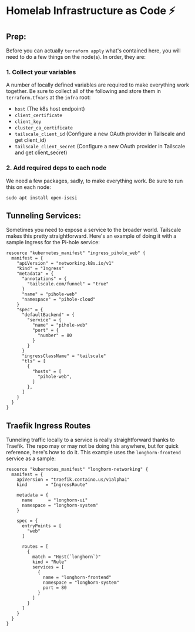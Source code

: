 # Homelab Infrastructure as Code :zap:

## Prep:

Before you can actually `terraform apply` what's contained here, you will need to do a few things on the node(s). In order, they are:

### 1. Collect your variables

A number of locally defined variables are required to make everything work together. Be sure to collect all of the following and store them in `terraform.tfvars` at the `infra` root:

- `host` (The k8s host endpoint)
- `client_certificate`
- `client_key`
- `cluster_ca_certificate`
- `tailscale_client_id` (Configure a new OAuth provider in Tailscale and get client_id)
- `tailscale_client_secret` (Configure a new OAuth provider in Tailscale and get client_secret)

### 2. Add required deps to each node

We need a few packages, sadly, to make everything work. Be sure to run this on each node:

`sudo apt install open-iscsi`

## Tunneling Services:

Sometimes you need to expose a service to the broader world. Tailscale makes this pretty straightforward. Here's an example of doing it with a sample Ingress for the Pi-hole service: 

```
resource "kubernetes_manifest" "ingress_pihole_web" {
  manifest = {
    "apiVersion" = "networking.k8s.io/v1"
    "kind" = "Ingress"
    "metadata" = {
      "annotations" = {
        "tailscale.com/funnel" = "true"
      }
      "name" = "pihole-web"
      "namespace" = "pihole-cloud"
    }
    "spec" = {
      "defaultBackend" = {
        "service" = {
          "name" = "pihole-web"
          "port" = {
            "number" = 80
          }
        }
      }
      "ingressClassName" = "tailscale"
      "tls" = [
        {
          "hosts" = [
            "pihole-web",
          ]
        },
      ]
    }
  }
}
```

## Traefik Ingress Routes

Tunneling traffic locally to a service is really straightforward thanks to Traefik. The repo may or may not be doing this anywhere, but for quick reference, here's how to do it. This example uses the `longhorn-frontend` service as a sample:

```
resource "kubernetes_manifest" "longhorn-networking" {
  manifest = {
    apiVersion = "traefik.containo.us/v1alpha1"
    kind       = "IngressRoute"

    metadata = {
      name      = "longhorn-ui"
      namespace = "longhorn-system"
    }

    spec = { 
      entryPoints = [
        "web"
      ]

      routes = [
        {
          match = "Host(`longhorn`)"
          kind = "Rule"
          services = [
            {
              name = "longhorn-frontend"
              namespace = "longhorn-system"
              port = 80
            }
          ]
        }
      ]
    }
  }
}
```
